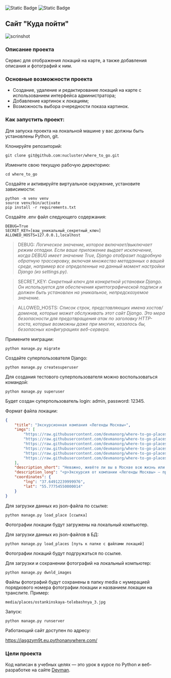 
![Static Badge](https://img.shields.io/badge/python_version-3.8%7C3.9%7C3.10%7C3.11%7C3.12-brightgreen?style=for-the-badge&logo=python)
![Static Badge](https://img.shields.io/badge/django_version-4.2.9-brightgreen?style=for-the-badge&logo=django)

## Сайт "Куда пойти"
![scrinshot](static/img/live_screenshot.gif)
### Описание проекта

Сервис для отображения локаций на карте, а также добавления описания и фотографий к ним.

### Основные возможности проекта
- Создание, удаление и редактирование локаций на карте с использованием интерфейса администратора;
- Добавление картинок к локациям;
- Возможность выбора очередности показа картинок.


### Как запустить проект:

Для запуска проекта на локальной машине у вас должны быть установлены Python, git.

Клонируйте репозиторий:
```
git clone git@github.com:nucluster/where_to_go.git
```

Измените свою текущую рабочую директорию:
```
cd where_to_go
```
Создайте и активируйте виртуальное окружение, установите зависимости:
```
python -m venv venv
source venv/bin/activate
pip install -r requirements.txt
```

Создайте .env файл следующего содержания:
```
DEBUG=True
SECRET_KEY=[ваш_уникальный_секретный_ключ]
ALLOWED_HOSTS=127.0.0.1,localhost
``` 
>DEBUG: _Логическое значение, которое включает/выключает режим отладки. Если ваше приложение выдает исключение, когда DEBUG имеет значение True, Django отобразит подробную обратную трассировку, включая множество метаданных о вашей среде, например все определенные на данный момент настройки Django (из settings.py)._

>SECRET_KEY: _Секретный ключ для конкретной установки Django. Он используется для обеспечения криптографической подписи и должен быть установлен на уникальное, непредсказуемое значение._

>ALLOWED_HOSTS: _Список строк, представляющих имена хостов/доменов, которые может обслуживать этот сайт Django. Это мера безопасности для предотвращения атак по заголовку HTTP-хоста, которые возможны даже при многих, казалось бы, безопасных конфигурациях веб-сервера._

Примените миграции:
```
python manage.py migrate
```

Создайте суперпользователя Django:
```
python manage.py createsuperuser
```
Для создания тестового суперпользователя можно воспользоваться командой:
```
python manage.py superuser
```
Будет создан суперпользователь login: admin, password: 12345.

Формат файла локации:
```json
{
    "title": "Экскурсионная компания «Легенды Москвы»",
    "imgs": [
        "https://raw.githubusercontent.com/devmanorg/where-to-go-places/master/media/4f793576c79c1cbe68b73800ae06f06f.jpg",
        "https://raw.githubusercontent.com/devmanorg/where-to-go-places/master/media/7a7631bab8af3e340993a6fb1ded3e73.jpg",
        "https://raw.githubusercontent.com/devmanorg/where-to-go-places/master/media/a55cbc706d764c1764dfccf832d50541.jpg",
        "https://raw.githubusercontent.com/devmanorg/where-to-go-places/master/media/65153b5c595345713f812d1329457b54.jpg",
        "https://raw.githubusercontent.com/devmanorg/where-to-go-places/master/media/0a79676b3d5e3b394717b4bf2e610a57.jpg",
        "https://raw.githubusercontent.com/devmanorg/where-to-go-places/master/media/1e27f507cb72e76b604adbe5e7b5f315.jpg"
    ],
    "description_short": "Неважно, живёте ли вы в Москве всю жизнь или впервые оказались в столице, составить ёмкий, познавательный и впечатляющий маршрут по городу — творческая и непростая задача. И её с удовольствием берёт на себя экскурсионная компания «Легенды Москвы»!",
    "description_long": "<p>Экскурсия от компании «Легенды Москвы» — простой, удобный и приятный способ познакомиться с городом или освежить свои чувства к нему. Что выберете вы — классическую или необычную экскурсию, пешую прогулку или путешествие по городу на автобусе? Любые варианты можно скомбинировать в уникальный маршрут и создать собственную индивидуальную экскурсионную программу.</p><p>Компания «Легенды Москвы» сотрудничает с аккредитованными экскурсоводами и тщательно следит за качеством экскурсий и сервиса. Автобусные экскурсии проводятся на комфортабельном современном транспорте. Для вашего удобства вы можете заранее забронировать конкретное место в автобусе — это делает посадку организованной и понятной.</p><p>По любым вопросам вы можете круглосуточно обратиться по телефонам горячей линии.</p><p>Подробности узнавайте <a class=\"external-link\" href=\"https://moscowlegends.ru \" target=\"_blank\">на сайте</a>. За обновлениями удобно следить <a class=\"external-link\" href=\"https://vk.com/legends_of_moscow \" target=\"_blank\">«ВКонтакте»</a>, <a class=\"external-link\" href=\"https://www.facebook.com/legendsofmoscow?ref=bookmarks \" target=\"_blank\">в Facebook</a>.</p>",
    "coordinates": {
        "lng": "37.64912239999976",
        "lat": "55.77754550000014"
    }
}
```
Для загрузки данных из json-файла по ссылке:
```
python manage.py load_place [ссылка]
```
Фотографии локации будут загружены на локальный компьютер.

Для загрузки данных из json-файлов в БД:
```
python manage.py load_places [путь к папке с файлами локаций]
```
Фотографии локаций будут подгружаться по ссылке.

Для загрузки и сохранении фотографий на локальный компьютер:
```
python manage.py dwnld_images
```
Файлы фотографий будут сохранены в папку media с нумерацией порядкового номера фотографии локации и названием локации на транслите.
Пример:
```
media/places/ostankinskaya-telebashnya_3.jpg
```
Запуск:
```
python manage.py runserver
```

Работающий сайт доступен по адресу:

https://jasgzym9t.eu.pythonanywhere.com/
 
### Цели проекта

Код написан в учебных целях — это урок в курсе по Python и веб-разработке на сайте [Devman](https://dvmn.org/referrals/Yed4SGKXOdwDYbhxSeEyEegk86g2dzs41SpzsVFa/).

